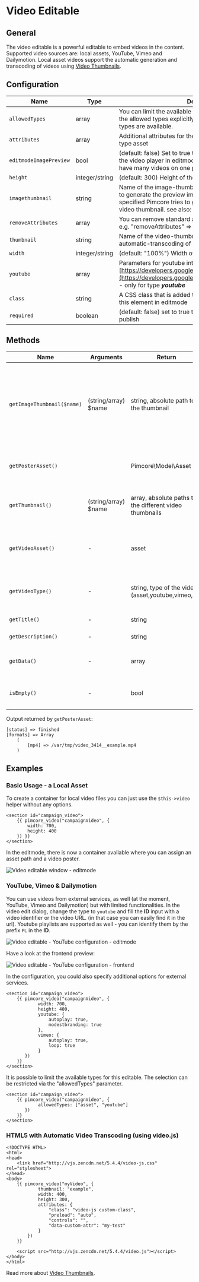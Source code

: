 # Video Editable

## General

The video editable is a powerful editable to embed videos in the content.
Supported video sources are: local assets, YouTube, Vimeo and Dailymotion. 
Local asset videos support the automatic generation and transcoding of videos using [Video Thumbnails](../../04_Assets/03_Working_with_Thumbnails/03_Video_Thumbnails.md). 

## Configuration

| Name                    | Type           | Description                                                                                                                                                                                                           |
|-------------------------|----------------|-----------------------------------------------------------------------------------------------------------------------------------------------------------------------------------------------------------------------|
| `allowedTypes`          | array          | You can limit the available types for this editable by passing the allowed types explicitly. If this option is not used, all types are available.                                                                     |
| `attributes`            | array          | Additional attributes for the generated `<video>` tag - only for type asset                                                                                                                                           |
| `editmodeImagePreview`  | bool           | (default: false) Set to true to display only an image and not the video player in editmode, this can be necessary if you have many videos on one page (performance)                                                   |
| `height`                | integer/string | (default: 300) Height of the video in pixel or in percent                                                                                                                                                             |
| `imagethumbnail`        | string         | Name of the image-thumbnail, this thumbnail config is used to generate the preview image (poster image), if not specified Pimcore tries to get the information out of the video thumbnail. see also: Video Thumbnails |
| `removeAttributes`      | array          | You can remove standard attributes using this configuration, e.g. "removeAttributes" => ["controls","poster"]                                                                                                         |
| `thumbnail`             | string         | Name of the video-thumbnail (required when using automatic-transcoding of videos) see: [Video Thumbnails](../../04_Assets/03_Working_with_Thumbnails/03_Video_Thumbnails.md)                                          |
| `width`                 | integer/string | (default: "100%") Width of the video in pixel or in percent                                                                                                                                                           |
| `youtube`               | array          | Parameters for youtube integration. Possible parameters: [https://developers.google.com/youtube/player_parameters](https://developers.google.com/youtube/player_parameters) - only for type ***youtube***             |
| `class`                 | string         | A CSS class that is added to the surrounding container of this element in editmode                                                                                                                                    |
| `required`              | boolean        | (default: false) set to true to make field value required for publish                                                                                                                                                 |

## Methods

| Name                       | Arguments            | Return                                                  | Description                                                                                   |
|----------------------------|----------------------|---------------------------------------------------------|-----------------------------------------------------------------------------------------------|
| `getImageThumbnail($name)` | (string/array) $name | string, absolute path to the thumbnail                  | Get a specific image thumbnail of the video, or a thumbnail of the poster image (if assigned) |
| `getPosterAsset()`         |                      | Pimcore\Model\Asset                                     | Returns the [assigned poster image asset](#posterReturnedValue)                               |
| `getThumbnail()`           | (string/array) $name | array, absolute paths to the different video thumbnails | Get a specific video-thumbnail of the video                                                   |
| `getVideoAsset()`          | -                    | asset                                                   | Returns the video asset object if assigned, otherwise null                                    |
| `getVideoType()`           | -                    | string, type of the video (asset,youtube,vimeo,url)     | This is to check which video type is assigned                                                 |
| `getTitle()`               | -                    | string                                                  | Title of the video                                                                            |
| `getDescription()`         | -                    | string                                                  | Description of the video                                                                      |
| `getData()`                | -                    | array                                                   | All the available data on this editable                                                       |
| `isEmpty()`                | -                    | bool                                                    | Whether the editable is empty or not.                                                         |

Output returned by `getPosterAsset`:
```
[status] => finished
[formats] => Array
    (
        [mp4] => /var/tmp/video_3414__example.mp4
    )
```

## Examples

### Basic Usage - a Local Asset

To create a container for local video files you can just use the `$this->video` helper without any options.

```twig
<section id="campaign_video">
    {{ pimcore_video("campaignVideo", {
        width: 700,
        height: 400
    }) }}
</section>
```

In the editmode, there is now a container available where you can assign an asset path and a video poster. 

![Video editable window - editmode](../../img/editables_video_localtype_editmode.png)


### YouTube, Vimeo & Dailymotion

You can use videos from external services, as well (at the moment, YouTube, Vimeo and Dailymotion) but with limited functionalities. 
In the video edit dialog, change the type to `youtube` and fill the **ID** input with a video identifier or the video URL.
(in that case you can easily find it in the url). Youtube playlists are supported as well - you can identify them by the prefix `PL` in the **ID**.

![Video editable - YouTube configuration - editmode](../../img/editables_video_youtube_editmode.png)

Have a look at the frontend preview:
 
![Video editable - YouTube configuration - frontend](../../img/editables_video_youtube_frontend.png)

In the configuration, you could also specify additional options for external services.

```twig
<section id="campaign_video">
    {{ pimcore_video("campaignVideo", {
            width: 700,
            height: 400,
            youtube: {
                autoplay: true,
                modestbranding: true
            },
            vimeo: {
                autoplay: true,
                loop: true
            }
       })
    }}
</section>
```

It is possible to limit the available types for this editable. The selection can be restricted via the "allowedTypes" parameter.

```twig
<section id="campaign_video">
    {{ pimcore_video("campaignVideo", {
            allowedTypes: ["asset", "youtube"]
       })
    }}
</section>
```


### HTML5 with Automatic Video Transcoding (using video.js)

```twig
<!DOCTYPE HTML>
<html>
<head>
    <link href="http://vjs.zencdn.net/5.4.4/video-js.css" rel="stylesheet">
</head>
<body>
    {{ pimcore_video("myVideo", {
            thumbnail: "example",
            width: 400,
            height: 300,
            attributes: {
                "class": "video-js custom-class",
                "preload": "auto",
                "controls": "",
                "data-custom-attr": "my-test"
            }
        })
    }}
 
    <script src="http://vjs.zencdn.net/5.4.4/video.js"></script>
</body>
</html>
```


Read more about [Video Thumbnails](../../04_Assets/03_Working_with_Thumbnails/03_Video_Thumbnails.md).
